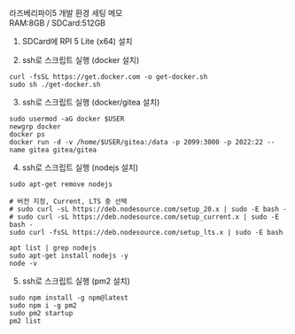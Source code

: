 라즈베리파이5 개발 환경 세팅 메모<br/>
RAM:8GB / SDCard:512GB

1. SDCard에 RPI 5 Lite (x64) 설치

2. ssh로 스크립트 실행 (docker 설치)
```
curl -fsSL https://get.docker.com -o get-docker.sh
sudo sh ./get-docker.sh
```

3. ssh로 스크립트 실행 (docker/gitea 설치)
```
sudo usermod -aG docker $USER
newgrp docker
docker ps
docker run -d -v /home/$USER/gitea:/data -p 2099:3000 -p 2022:22 --name gitea gitea/gitea
```

4. ssh로 스크립트 실행 (nodejs 설치)
```
sudo apt-get remove nodejs

# 버전 지정, Current, LTS 중 선택
# sudo curl -sL https://deb.nodesource.com/setup_20.x | sudo -E bash -
# sudo curl -sL https://deb.nodesource.com/setup_current.x | sudo -E bash -
sudo curl -fsSL https://deb.nodesource.com/setup_lts.x | sudo -E bash

apt list | grep nodejs
sudo apt-get install nodejs -y
node -v
```

5. ssh로 스크립트 실행 (pm2 설치)
```
sudo npm install -g npm@latest
sudo npm i -g pm2
sudo pm2 startup
pm2 list
```
